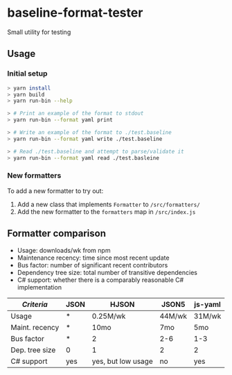 # baseline-format-tester

Small utility for testing

## Usage

### Initial setup

```bash
> yarn install
> yarn build
> yarn run-bin --help

> # Print an example of the format to stdout
> yarn run-bin --format yaml print

> # Write an example of the format to ./test.baseline
> yarn run-bin --format yaml write ./test.baseline

> # Read ./test.baseline and attempt to parse/validate it
> yarn run-bin --format yaml read ./test.basleine
```

### New formatters

To add a new formatter to try out:

1. Add a new class that implements `Formatter` to `/src/formatters/`
2. Add the new formatter to the `formatters` map in `/src/index.js`

## Formatter comparison

* Usage: downloads/wk from npm
* Maintenance recency: time since most recent update
* Bus factor: number of significant recent contributors
* Dependency tree size: total number of transitive dependencies
* C# support: whether there is a comparably reasonable C# implementation

| *Criteria* | JSON | HJSON | JSON5 | js-yaml |
| - | - | - | - | - |
| Usage      | *    | 0.25M/wk | 44M/wk | 31M/wk |
| Maint. recency | * | 10mo | 7mo | 5mo |
| Bus factor | * | 2 | 2-6 | 1-3 |
| Dep. tree size | 0 | 1 | 2 | 2 |
| C# support | yes | yes, but low usage | no | yes |